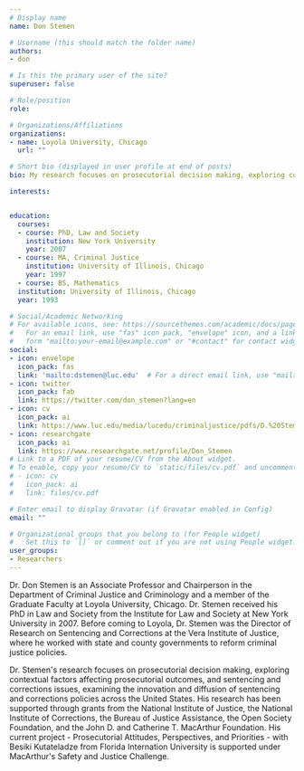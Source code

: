 ```yaml
---
# Display name
name: Don Stemen

# Username (this should match the folder name)
authors:
- don

# Is this the primary user of the site?
superuser: false

# Role/position
role:

# Organizations/Affiliations
organizations:
- name: Loyola University, Chicago
  url: ""

# Short bio (displayed in user profile at end of posts)
bio: My research focuses on prosecutorial decision making, exploring contextual factors affecting prosecutorial outcomes, and sentencing and corrections issues, examining the innovation and diffusion of sentencing and corrections policies across the United States. 

interests:


education:
  courses:
  - course: PhD, Law and Society
    institution: New York University
    year: 2007
  - course: MA, Criminal Justice
    institution: University of Illinois, Chicago
    year: 1997
  - course: BS, Mathematics
  institution: University of Illinois, Chicago
  year: 1993

# Social/Academic Networking
# For available icons, see: https://sourcethemes.com/academic/docs/page-builder/#icons
#   For an email link, use "fas" icon pack, "envelope" icon, and a link in the
#   form "mailto:your-email@example.com" or "#contact" for contact widget.
social:
- icon: envelope
  icon_pack: fas
  link: 'mailto:dstemen@luc.edu'  # For a direct email link, use "mailto:test@example.org".
- icon: twitter
  icon_pack: fab
  link: https://twitter.com/don_stemen?lang=en
- icon: cv
  icon_pack: ai
  link: https://www.luc.edu/media/lucedu/criminaljustice/pdfs/D.%20Stemen%20CV.pdf
- icon: researchgate
  icon_pack: ai
  link: https://www.researchgate.net/profile/Don_Stemen
# Link to a PDF of your resume/CV from the About widget.
# To enable, copy your resume/CV to `static/files/cv.pdf` and uncomment the lines below.
# - icon: cv
#   icon_pack: ai
#   link: files/cv.pdf

# Enter email to display Gravatar (if Gravatar enabled in Config)
email: ""

# Organizational groups that you belong to (for People widget)
#   Set this to `[]` or comment out if you are not using People widget.
user_groups:
- Researchers
---
```


Dr. Don Stemen is an Associate Professor and Chairperson in the Department of Criminal Justice and Criminology and a member of the Graduate Faculty at Loyola University, Chicago. Dr. Stemen received his PhD in Law and Society from the Institute for Law and Society at New York University in 2007. Before coming to Loyola, Dr. Stemen was the Director of Research on Sentencing and Corrections at the Vera Institute of Justice, where he worked with state and county governments to reform criminal justice policies.

Dr. Stemen's research focuses on prosecutorial decision making, exploring contextual factors affecting prosecutorial outcomes, and sentencing and corrections issues, examining the innovation and diffusion of sentencing and corrections policies across the United States. His research has been supported through grants from the National Institute of Justice, the National Institute of Corrections, the Bureau of Justice Assistance, the Open Society Foundation, and the John D. and Catherine T. MacArthur Foundation. His current project - Prosecutorial Attitudes, Perspectives, and Priorities - with Besiki Kutateladze from Florida Internation University is supported under MacArthur's Safety and Justice Challenge. 
